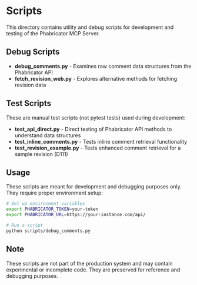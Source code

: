 # Scripts

This directory contains utility and debug scripts for development and testing of the Phabricator MCP Server.

## Debug Scripts

- **debug_comments.py** - Examines raw comment data structures from the Phabricator API
- **fetch_revision_web.py** - Explores alternative methods for fetching revision data

## Test Scripts

These are manual test scripts (not pytest tests) used during development:

- **test_api_direct.py** - Direct testing of Phabricator API methods to understand data structures
- **test_inline_comments.py** - Tests inline comment retrieval functionality
- **test_revision_example.py** - Tests enhanced comment retrieval for a sample revision (D111)

## Usage

These scripts are meant for development and debugging purposes only. They require proper environment setup:

```bash
# Set up environment variables
export PHABRICATOR_TOKEN=your-token
export PHABRICATOR_URL=https://your-instance.com/api/

# Run a script
python scripts/debug_comments.py
```

## Note

These scripts are not part of the production system and may contain experimental or incomplete code. They are preserved for reference and debugging purposes.
